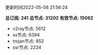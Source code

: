 更新时间2022-05-08 21:56:24

**总订阅: 241**
**总节点: 31202**
**有效节点: 15082**
- v2ray节点: 5612
- ss节点: 6394
- trojan节点: 852
- ssr节点: 2224
